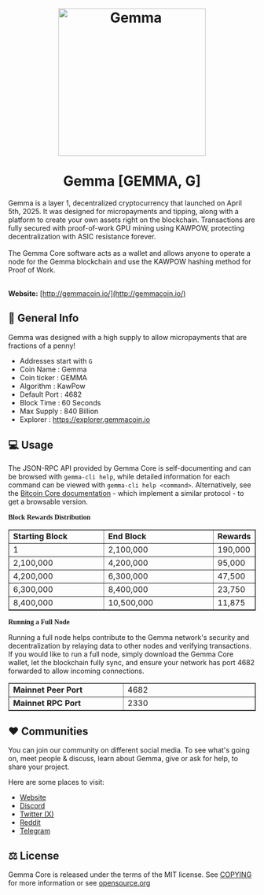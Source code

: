 <h1 align="center">
<img src="https://i.imgur.com/pXSq2Ym.png" alt="Gemma" width="300"/>
<br/><br/>
Gemma [GEMMA, G]
</h1>
Gemma is a layer 1, decentralized cryptocurrency that launched on April 5th, 2025. It was designed for micropayments and tipping, along with a platform to create your own assets right on the blockchain. Transactions are fully secured with proof-of-work GPU mining using KAWPOW, protecting decentralization with ASIC resistance forever.
<br/><br/>
The Gemma Core software acts as a wallet and allows anyone to operate a node for the Gemma blockchain and use the KAWPOW hashing method for Proof of Work.
<br/><br/>

**Website:** [http://gemmacoin.io/](http://gemmacoin.io/)

## 🚀 General Info

Gemma was designed with a high supply to allow micropayments that are fractions of a penny!

* Addresses start with `G`
* Coin Name    : Gemma
* Coin ticker  : GEMMA
* Algorithm    : KawPow
* Default Port : 4682
* Block Time   : 60 Seconds
* Max Supply   : 840 Billion
* Explorer     : https://explorer.gemmacoin.io


## 💻 Usage

The JSON-RPC API provided by Gemma Core is self-documenting and can be browsed with `gemma-cli help`, while detailed information for each command can be viewed with `gemma-cli help <command>`. Alternatively, see the [Bitcoin Core documentation](https://developer.bitcoin.org/reference/rpc/) - which implement a similar protocol - to get a browsable version.

<font face="Verdana"><b>Block Rewards Distribution</b></font>
&nbsp;</p>
<table border="1" width="46%">
	<tr>
		<td width="230"><b>Starting Block</b></td>
		<td width="270"><b>End Block</b></td>
		<td><b>Rewards</b></td>
	</tr>
	<tr>
		<td width="230">1</td>
		<td width="270">2,100,000</td>
		<td>190,000</td>
	</tr>
	<tr>
		<td width="230">2,100,000</td>
		<td width="270">4,200,000</td>
		<td>95,000</td>
	</tr>
	<tr>
		<td width="230">4,200,000</td>
		<td width="270">6,300,000</td>
		<td>47,500</td>
	</tr>
	<tr>
		<td width="230">6,300,000</td>
		<td width="270">8,400,000</td>
		<td>23,750</td>
	</tr>
	<tr>
		<td width="230">8,400,000</td>
		<td width="270">10,500,000</td>
		<td>11,875</td>
	</tr>
</table>

<font face="Verdana"><b>Running a Full Node</b></font>

Running a full node helps contribute to the Gemma network's security and decentralization by relaying data to other nodes and verifying transactions. If you would like to run a full node, simply download the Gemma Core wallet, let the blockchain fully sync, and ensure your network has port 4682 forwarded to allow incoming connections. 
&nbsp;</p>
<table border="1" width="46%">
	<tr>
		<td width="230"><b>Mainnet Peer Port</b></td>
		<td width="270">4682</td>
	</tr>
		<tr>
		<td width="230"><b>Mainnet RPC Port</b></td>
		<td width="270">2330</td>
	</tr>
</table>

## ❤️ Communities

You can join our community on different social media.
To see what's going on, meet people & discuss, learn
about Gemma, give or ask for help, to share your project.

Here are some places to visit:
* [Website](http://gemmacoin.io/)
* [Discord](https://discord.gg/hpbMxBTDAb)
* [Twitter (X)](https://x.com/gemma_coin)
* [Reddit](https://www.reddit.com/r/gemmacoin)
* [Telegram](https://t.me/GemmaCoin)

## ⚖️ License
Gemma Core is released under the terms of the MIT license. 
See [COPYING](COPYING) for more information or see [opensource.org](https://opensource.org/licenses/MIT)
